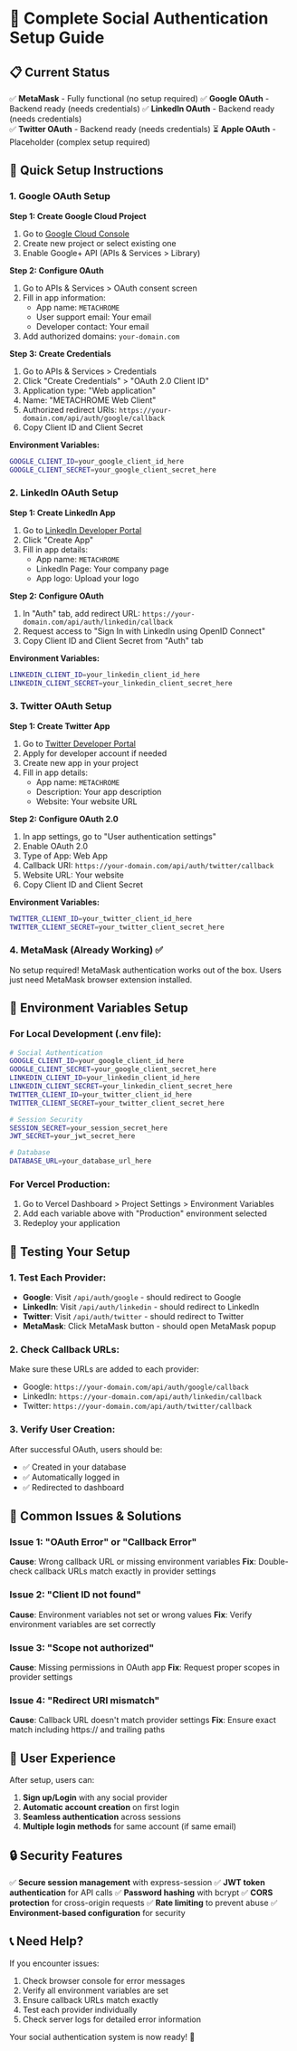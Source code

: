 # 🔐 Complete Social Authentication Setup Guide

## 📋 Current Status

✅ **MetaMask** - Fully functional (no setup required)
✅ **Google OAuth** - Backend ready (needs credentials)
✅ **LinkedIn OAuth** - Backend ready (needs credentials)  
✅ **Twitter OAuth** - Backend ready (needs credentials)
⏳ **Apple OAuth** - Placeholder (complex setup required)

## 🚀 Quick Setup Instructions

### 1. Google OAuth Setup

**Step 1: Create Google Cloud Project**
1. Go to [Google Cloud Console](https://console.cloud.google.com/)
2. Create new project or select existing one
3. Enable Google+ API (APIs & Services > Library)

**Step 2: Configure OAuth**
1. Go to APIs & Services > OAuth consent screen
2. Fill in app information:
   - App name: `METACHROME`
   - User support email: Your email
   - Developer contact: Your email
3. Add authorized domains: `your-domain.com`

**Step 3: Create Credentials**
1. Go to APIs & Services > Credentials
2. Click "Create Credentials" > "OAuth 2.0 Client ID"
3. Application type: "Web application"
4. Name: "METACHROME Web Client"
5. Authorized redirect URIs: `https://your-domain.com/api/auth/google/callback`
6. Copy Client ID and Client Secret

**Environment Variables:**
```bash
GOOGLE_CLIENT_ID=your_google_client_id_here
GOOGLE_CLIENT_SECRET=your_google_client_secret_here
```

### 2. LinkedIn OAuth Setup

**Step 1: Create LinkedIn App**
1. Go to [LinkedIn Developer Portal](https://www.linkedin.com/developers/)
2. Click "Create App"
3. Fill in app details:
   - App name: `METACHROME`
   - LinkedIn Page: Your company page
   - App logo: Upload your logo

**Step 2: Configure OAuth**
1. In "Auth" tab, add redirect URL: `https://your-domain.com/api/auth/linkedin/callback`
2. Request access to "Sign In with LinkedIn using OpenID Connect"
3. Copy Client ID and Client Secret from "Auth" tab

**Environment Variables:**
```bash
LINKEDIN_CLIENT_ID=your_linkedin_client_id_here
LINKEDIN_CLIENT_SECRET=your_linkedin_client_secret_here
```

### 3. Twitter OAuth Setup

**Step 1: Create Twitter App**
1. Go to [Twitter Developer Portal](https://developer.twitter.com/)
2. Apply for developer account if needed
3. Create new app in your project
4. Fill in app details:
   - App name: `METACHROME`
   - Description: Your app description
   - Website: Your website URL

**Step 2: Configure OAuth 2.0**
1. In app settings, go to "User authentication settings"
2. Enable OAuth 2.0
3. Type of App: Web App
4. Callback URI: `https://your-domain.com/api/auth/twitter/callback`
5. Website URL: Your website
6. Copy Client ID and Client Secret

**Environment Variables:**
```bash
TWITTER_CLIENT_ID=your_twitter_client_id_here
TWITTER_CLIENT_SECRET=your_twitter_client_secret_here
```

### 4. MetaMask (Already Working) ✅

No setup required! MetaMask authentication works out of the box.
Users just need MetaMask browser extension installed.

## 🔧 Environment Variables Setup

### For Local Development (.env file):
```bash
# Social Authentication
GOOGLE_CLIENT_ID=your_google_client_id_here
GOOGLE_CLIENT_SECRET=your_google_client_secret_here
LINKEDIN_CLIENT_ID=your_linkedin_client_id_here
LINKEDIN_CLIENT_SECRET=your_linkedin_client_secret_here
TWITTER_CLIENT_ID=your_twitter_client_id_here
TWITTER_CLIENT_SECRET=your_twitter_client_secret_here

# Session Security
SESSION_SECRET=your_session_secret_here
JWT_SECRET=your_jwt_secret_here

# Database
DATABASE_URL=your_database_url_here
```

### For Vercel Production:
1. Go to Vercel Dashboard > Project Settings > Environment Variables
2. Add each variable above with "Production" environment selected
3. Redeploy your application

## 🎯 Testing Your Setup

### 1. Test Each Provider:
- **Google**: Visit `/api/auth/google` - should redirect to Google
- **LinkedIn**: Visit `/api/auth/linkedin` - should redirect to LinkedIn  
- **Twitter**: Visit `/api/auth/twitter` - should redirect to Twitter
- **MetaMask**: Click MetaMask button - should open MetaMask popup

### 2. Check Callback URLs:
Make sure these URLs are added to each provider:
- Google: `https://your-domain.com/api/auth/google/callback`
- LinkedIn: `https://your-domain.com/api/auth/linkedin/callback`
- Twitter: `https://your-domain.com/api/auth/twitter/callback`

### 3. Verify User Creation:
After successful OAuth, users should be:
- ✅ Created in your database
- ✅ Automatically logged in
- ✅ Redirected to dashboard

## 🚨 Common Issues & Solutions

### Issue 1: "OAuth Error" or "Callback Error"
**Cause**: Wrong callback URL or missing environment variables
**Fix**: Double-check callback URLs match exactly in provider settings

### Issue 2: "Client ID not found"
**Cause**: Environment variables not set or wrong values
**Fix**: Verify environment variables are set correctly

### Issue 3: "Scope not authorized"
**Cause**: Missing permissions in OAuth app
**Fix**: Request proper scopes in provider settings

### Issue 4: "Redirect URI mismatch"
**Cause**: Callback URL doesn't match provider settings
**Fix**: Ensure exact match including https:// and trailing paths

## 📱 User Experience

After setup, users can:
1. **Sign up/Login** with any social provider
2. **Automatic account creation** on first login
3. **Seamless authentication** across sessions
4. **Multiple login methods** for same account (if same email)

## 🔒 Security Features

✅ **Secure session management** with express-session
✅ **JWT token authentication** for API calls
✅ **Password hashing** with bcrypt
✅ **CORS protection** for cross-origin requests
✅ **Rate limiting** to prevent abuse
✅ **Environment-based configuration** for security

## 📞 Need Help?

If you encounter issues:
1. Check browser console for error messages
2. Verify all environment variables are set
3. Ensure callback URLs match exactly
4. Test each provider individually
5. Check server logs for detailed error information

Your social authentication system is now ready! 🎉
